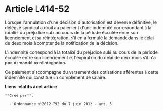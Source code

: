 # Article L414-52

Lorsque l'annulation d'une décision d'autorisation est devenue définitive, le délégué syndical a droit au paiement d'une
indemnité correspondant à la totalité du préjudice subi au cours de la période écoulée entre son licenciement et sa
réintégration, s'il en a formulé la demande dans le délai de deux mois à compter de la notification de la décision. 

L'indemnité correspond à la totalité du préjudice subi au cours de la période écoulée entre son licenciement et l'expiration
du délai de deux mois s'il n'a pas demandé sa réintégration. 

Ce paiement s'accompagne du versement des cotisations afférentes à cette indemnité qui constitue un complément de salaire.

**Liens relatifs à cet article**

	**Créé par**:

	  - Ordonnance n°2012-792 du 7 juin 2012 - art. 5
